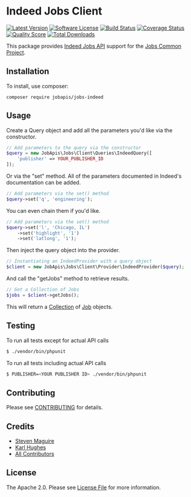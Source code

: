 # Indeed Jobs Client

[![Latest Version](https://img.shields.io/github/release/jobapis/jobs-indeed.svg?style=flat-square)](https://github.com/jobapis/jobs-indeed/releases)
[![Software License](https://img.shields.io/badge/license-APACHE%202.0-brightgreen.svg?style=flat-square)](LICENSE.md)
[![Build Status](https://img.shields.io/travis/jobapis/jobs-indeed/master.svg?style=flat-square&1)](https://travis-ci.org/jobapis/jobs-indeed)
[![Coverage Status](https://img.shields.io/scrutinizer/coverage/g/jobapis/jobs-indeed.svg?style=flat-square)](https://scrutinizer-ci.com/g/jobapis/jobs-indeed/code-structure)
[![Quality Score](https://img.shields.io/scrutinizer/g/jobapis/jobs-indeed.svg?style=flat-square)](https://scrutinizer-ci.com/g/jobapis/jobs-indeed)
[![Total Downloads](https://img.shields.io/packagist/dt/jobapis/jobs-indeed.svg?style=flat-square)](https://packagist.org/packages/jobapis/jobs-indeed)

This package provides [Indeed Jobs API](https://ads.indeed.com/jobroll/xmlfeed)
support for the [Jobs Common Project](https://github.com/jobapis/jobs-common).

## Installation

To install, use composer:

```
composer require jobapis/jobs-indeed
```

## Usage

Create a Query object and add all the parameters you'd like via the constructor.
 
```php
// Add parameters to the query via the constructor
$query = new JobApis\Jobs\Client\Queries\IndeedQuery([
    'publisher' => YOUR_PUBLISHER_ID
]);
```

Or via the "set" method. All of the parameters documented in Indeed's documentation can be added.

```php
// Add parameters via the set() method
$query->set('q', 'engineering');
```

You can even chain them if you'd like.

```php
// Add parameters via the set() method
$query->set('l', 'Chicago, IL')
    ->set('highlight', '1')
    ->set('latlong', '1');
```
 
Then inject the query object into the provider.

```php
// Instantiating an IndeedProvider with a query object
$client = new JobApis\Jobs\Client\Provider\IndeedProvider($query);
```

And call the "getJobs" method to retrieve results.

```php
// Get a Collection of Jobs
$jobs = $client->getJobs();
```

This will return a [Collection](https://github.com/jobapis/jobs-common/blob/master/src/Collection.php) of [Job](https://github.com/jobapis/jobs-common/blob/master/src/Job.php) objects.

## Testing

To run all tests except for actual API calls
``` bash
$ ./vendor/bin/phpunit
```

To run all tests including actual API calls
``` bash
$ PUBLISHER=<YOUR PUBLISHER ID> ./vendor/bin/phpunit
```

## Contributing

Please see [CONTRIBUTING](https://github.com/jobapis/jobs-indeed/blob/master/CONTRIBUTING.md) for details.


## Credits

- [Steven Maguire](https://github.com/stevenmaguire)
- [Karl Hughes](https://github.com/karllhughes)
- [All Contributors](https://github.com/jobapis/jobs-indeed/contributors)


## License

The Apache 2.0. Please see [License File](https://github.com/jobapis/jobs-indeed/blob/master/LICENSE) for more information.
